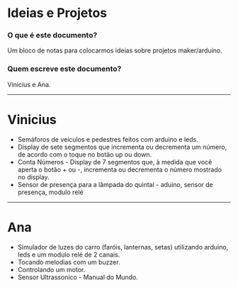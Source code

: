# Ideias e Projetos

### O que é este documento?

Um bloco de notas para colocarmos ideias sobre projetos maker/arduino. 

### Quem escreve este documento?

Vinicius e Ana.

---

# Vinicius

- Semáforos de veículos e pedestres feitos com arduino e leds.
- Display de sete segmentos que incrementa ou decrementa um número, de acordo com o toque no botão up ou down.
- Conta Números - Display de 7 segmentos que, à medida que você aperta o botão + ou -, incrementa ou decrementa o número mostrado no display.
- Sensor de presença para a lâmpada do quintal - aduino, sensor de presença, modulo relé
---

# Ana

- Simulador de luzes do carro (faróis, lanternas, setas) utilizando arduino, leds e um modulo relé de 2 canais.
- Tocando melodias com um buzzer.
- Controlando um motor.
- Sensor Ultrassonico - Manual do Mundo.

